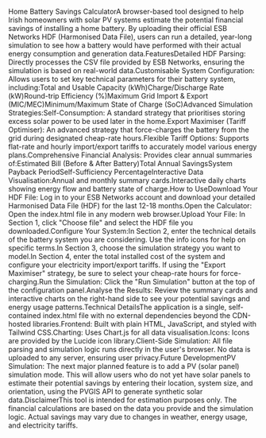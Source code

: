 Home Battery Savings CalculatorA browser-based tool designed to help Irish homeowners with solar PV systems estimate the potential financial savings of installing a home battery. By uploading their official ESB Networks HDF (Harmonised Data File), users can run a detailed, year-long simulation to see how a battery would have performed with their actual energy consumption and generation data.FeaturesDetailed HDF Parsing: Directly processes the CSV file provided by ESB Networks, ensuring the simulation is based on real-world data.Customisable System Configuration: Allows users to set key technical parameters for their battery system, including:Total and Usable Capacity (kWh)Charge/Discharge Rate (kW)Round-trip Efficiency (%)Maximum Grid Import & Export (MIC/MEC)Minimum/Maximum State of Charge (SoC)Advanced Simulation Strategies:Self-Consumption: A standard strategy that prioritises storing excess solar power to be used later in the home.Export Maximiser (Tariff Optimiser): An advanced strategy that force-charges the battery from the grid during designated cheap-rate hours.Flexible Tariff Options: Supports flat-rate and hourly import/export tariffs to accurately model various energy plans.Comprehensive Financial Analysis: Provides clear annual summaries of:Estimated Bill (Before & After Battery)Total Annual SavingsSystem Payback PeriodSelf-Sufficiency PercentageInteractive Data Visualisation:Annual and monthly summary cards.Interactive daily charts showing energy flow and battery state of charge.How to UseDownload Your HDF File: Log in to your ESB Networks account and download your detailed Harmonised Data File (HDF) for the last 12-18 months.Open the Calculator: Open the index.html file in any modern web browser.Upload Your File: In Section 1, click "Choose file" and select the HDF file you downloaded.Configure Your System:In Section 2, enter the technical details of the battery system you are considering. Use the info icons for help on specific terms.In Section 3, choose the simulation strategy you want to model.In Section 4, enter the total installed cost of the system and configure your electricity import/export tariffs. If using the "Export Maximiser" strategy, be sure to select your cheap-rate hours for force-charging.Run the Simulation: Click the "Run Simulation" button at the top of the configuration panel.Analyse the Results: Review the summary cards and interactive charts on the right-hand side to see your potential savings and energy usage patterns.Technical DetailsThe application is a single, self-contained index.html file with no external dependencies beyond the CDN-hosted libraries.Frontend: Built with plain HTML, JavaScript, and styled with Tailwind CSS.Charting: Uses Chart.js for all data visualisation.Icons: Icons are provided by the Lucide icon library.Client-Side Simulation: All file parsing and simulation logic runs directly in the user's browser. No data is uploaded to any server, ensuring user privacy.Future DevelopmentPV Simulation: The next major planned feature is to add a PV (solar panel) simulation mode. This will allow users who do not yet have solar panels to estimate their potential savings by entering their location, system size, and orientation, using the PVGIS API to generate synthetic solar data.DisclaimerThis tool is intended for estimation purposes only. The financial calculations are based on the data you provide and the simulation logic. Actual savings may vary due to changes in weather, energy usage, and electricity tariffs.
